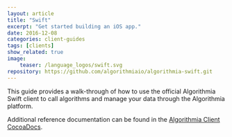 ```yaml
---
layout: article
title: "Swift"
excerpt: "Get started building an iOS app."
date: 2016-12-08
categories: client-guides
tags: [clients]
show_related: true
image:
    teaser: /language_logos/swift.svg
repository: https://github.com/algorithmiaio/algorithmia-swift.git
---
```


This guide provides a walk-through of how to use the official Algorithmia Swift client to call algorithms and manage your data
through the Algorithmia platform.

Additional reference documentation can be found in the [Algorithmia Client CocoaDocs](http://cocoadocs.org/docsets/algorithmia).
